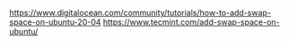 <https://www.digitalocean.com/community/tutorials/how-to-add-swap-space-on-ubuntu-20-04>
<https://www.tecmint.com/add-swap-space-on-ubuntu/>
